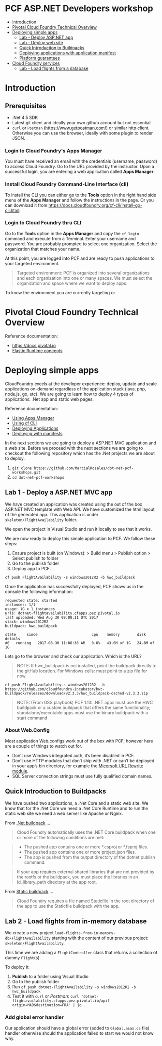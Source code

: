 PCF ASP.NET Developers workshop
==

<!-- TOC depthFrom:1 depthTo:6 withLinks:1 updateOnSave:1 orderedList:0 -->

- [Introduction](#Introduction)
- [Pivotal Cloud Foundry Technical Overview](#pivotal-cloud-foundry-technical-overview)
- [Deploying simple apps](#deploying-simple-apps)
  - [Lab - Deploy ASP.NET app](#deploy-dot-net-app)
  - [Lab - Deploy web site](#deploy-web-site)
  - [Quick Introduction to Buildpacks](#quick-intro-buildpack)
  - [Deploying applications with application manifest](#deploying-applications-with-application-manifest)
  - [Platform guarantees](#Platform-guarantees)
- [Cloud Foundry services](#cloud-foundry-services)
  - [Lab - Load flights from a database](#load-flights-from-a-provisioned-database)  


<!-- /TOC -->
# Introduction

## Prerequisites

- .Net 4.5 SDK
- Latest git client and ideally your own github account but not essential
- `curl` or `Postman` (https://www.getpostman.com/) or similar http client. Otherwise you can use the browser, ideally with some plugin to render JSON.

### Login to Cloud Foundry's Apps Manager

You must have received an email with the credentials (username, password) to access Cloud Foundry. Go to the URL provided by the instructor. Upon a successful login, you are entering a web application called **Apps Manager**.

### Install Cloud Foundry Command-Line Interface (cli)

To install the CLI you can either go to the **Tools** option in the right hand side menu of the **Apps Manager** and follow the instructions in the page. Or you can download it from https://docs.cloudfoundry.org/cf-cli/install-go-cli.html.

### Login to Cloud Foundry thru CLI

Go to the **Tools** option in the **Apps Manager** and copy the `cf login` command and execute from a Terminal. Enter your username and password.
You are probably prompted to select one organization. Select the organization that matches your name.

At this point, you are logged into PCF and are ready to push applications to your targeted environment.

> Targeted environment: PCF is organized into several organizations and each organization into one or many spaces. We must select the organization and space where we want to deploy apps.  

To know the environment you are currently targeting or

# Pivotal Cloud Foundry Technical Overview

Reference documentation:
- https://docs.pivotal.io
- [Elastic Runtime concepts](http://docs.pivotal.io/pivotalcf/concepts/index.html)


# Deploying simple apps

CloudFoundry excels at the developer experience: deploy, update and scale applications on-demand regardless of the application stack (java, php, node.js, go, etc).  We are going to learn how to deploy 4 types of applications: .Net app and static web pages.

Reference documentation:
- [Using Apps Manager](http://docs.pivotal.io/pivotalcf/1-9/console/index.html)
- [Using cf CLI](http://docs.pivotal.io/pivotalcf/1-9/cf-cli/index.html)
- [Deploying Applications](http://docs.pivotal.io/pivotalcf/1-9/devguide/deploy-apps/deploy-app.html)
- [Deploying with manifests](http://docs.pivotal.io/pivotalcf/1-9/devguide/deploy-apps/manifest.html)

In the next sections we are going to deploy a ASP.NET  MVC application and a web site. Before we proceed with the next sections we are going to checkout the following repository which has the .Net projects we are about to deploy.

1. `git clone https://github.com/MarcialRosales/dot-net-pcf-workshops.git`
2. `cd dot-net-pcf-workshops`

## <a name="deploy-dot-net-app"></a> Lab 1 - Deploy a ASP.NET MVC app
We have created an application was created using the out of the box ASP.NET MVC template with Web API. We have customized the html layout of the generated app.
This application is under `skeleton/FlightAvailability` folder.

We open the project in Visual Studio and run it locally to see that it works.

We are now ready to deploy this simple application to PCF. We follow these steps:
1. Ensure project is built (on Windows): > Build menu > Publish option > Select publish to folder
2. Go to the publish folder
3. Deploy app to PCF:

  `cf push FlightAvailability -s windows2012R2 -b hwc_buildpack`

Once the application has successfully deployed, PCF shows us in the console the following information:
```
requested state: started
instances: 1/1
usage: 1G x 1 instances
urls: dotnet-flightavailability.cfapps.pez.pivotal.io
last uploaded: Wed Aug 30 09:08:11 UTC 2017
stack: windows2012R2
buildpack: hwc_buildpack

state     since                         cpu    memory        disk          details
#0   running   2017-08-30 11:08:38 AM   0.0%   43.6M of 1G   24.8M of 1G
```

Lets go to the browser and check our application. Which is the URL?


> NOTE: If hwc_buildpack is not installed, point the buildpack directly to the gitHub location. For Windows cells: must point to a zip file for now.

  `cf push FlightAvailability-s windows2012R2  -b https://github.com/cloudfoundry-incubator/hwc-buildpack/releases/download/v2.3.3/hwc_buildpack-cached-v2.3.3.zip`

> NOTE: (From GSS playbook) PCF 1.10: .NET apps must use the HWC buildpack or a custom buildpack that offers the same functionality; standalone/executable apps must use the binary buildpack with a start command


### About Web.Config

Most application Web.configs work out of the box with PCF, however here are a couple of things to watch out for.

- Don’t use Windows integrated auth, it’s been disabled in PCF.
- Don’t use HTTP modules that don’t ship with .NET or can’t be deployed in your app’s bin directory, for example the [Micorsoft URL Rewrite module](https://www.iis.net/downloads/microsoft/url-rewrite).
- SQL Server connection strings must use fully qualified domain names.


## <a name="quick-intro-buildpack"></a> Quick Introduction to Buildpacks

We have pushed two applications, a .Net Core and a static web site. We know that for the .Net Core we need a .Net Core Runtime and to run the static web site we need a web server like Apache or Nginx.

From [.Net buildpack](https://docs.cloudfoundry.org/buildpacks/dotnet-core/index.html#pushing-apps) ...
> Cloud Foundry automatically uses the .NET Core buildpack when one or more of the following conditions are met:

>- The pushed app contains one or more &ast;.csproj or &ast;.fsproj files.
>- The pushed app contains one or more project.json files.
>- The app is pushed from the output directory of the dotnet publish command.

> If your app requires external shared libraries that are not provided by the rootfs or the buildpack, you must place the libraries in an ld_library_path directory at the app root.

From [Static buildpack](https://docs.cloudfoundry.org/buildpacks/staticfile/#staticfile) ...
> Cloud Foundry requires a file named Staticfile in the root directory of the app to use the Staticfile buildpack with the app.

## <a name="deploy-dot-net-app"></a> Lab 2 - Load flights from in-memory database

We create a new project `load-flights-from-in-memory-db/FlightAvailability` starting with the content of our previous project: `skeleton/FlightAvailability`.

This time we are adding a `FlightController` class that returns a collection of dummy `Flight`(s).

To deploy it:
1. **Publish** to a folder using Visual Studio
2. Go to the publish folder
3. Run
  `cf push dotnet-FlightAvailability -s windows2012R2 -b hwc_buildpack`
4. Test it with `curl` or *Postman*:
  `curl 'dotnet-flightavailability.cfapps.pez.pivotal.io/api?origin=MAD&destination=FRA' | jq .`


### Add global error handler

Our application should have a global error (added to `Global.asax.cs` file) handler otherwise should the application failed to start we would not know why.
